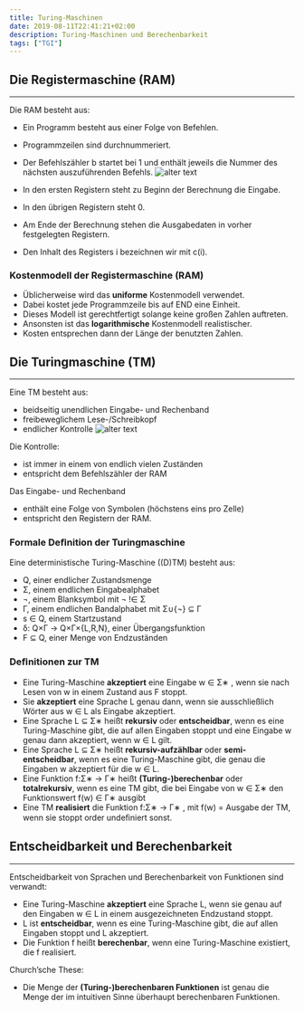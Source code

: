 ```yaml
---
title: Turing-Maschinen
date: 2019-08-11T22:41:21+02:00
description: Turing-Maschinen und Berechenbarkeit
tags: ["TGI"]
---
```


## Die Registermaschine (RAM)
---------------------
Die RAM besteht aus:
+ Ein Programm besteht aus einer Folge von Befehlen.
+ Programmzeilen sind durchnummeriert.
+ Der Befehlszähler b startet bei 1 und enthält jeweils die Nummer des nächsten auszuführenden Befehls.
![alter text](/postImage/Turingmachine/Registermaschine.jpg)

+ In den ersten Registern steht zu Beginn der Berechnung die Eingabe.
+ In den übrigen Registern steht 0.
+ Am Ende der Berechnung stehen die Ausgabedaten in vorher festgelegten Registern.
+ Den Inhalt des Registers i bezeichnen wir mit c(i).

### Kostenmodell der Registermaschine (RAM)
+ Üblicherweise wird das **uniforme** Kostenmodell verwendet.
+ Dabei kostet jede Programmzeile bis auf END eine Einheit.
+ Dieses Modell ist gerechtfertigt solange keine großen Zahlen auftreten.
+ Ansonsten ist das **logarithmische** Kostenmodell realistischer.
+ Kosten entsprechen dann der Länge der benutzten Zahlen.


## Die Turingmaschine (TM)
---------------------
Eine TM besteht aus:
+ beidseitig unendlichen Eingabe- und Rechenband
+ freibeweglichem Lese-/Schreibkopf
+ endlicher Kontrolle
![alter text](/postImage/Turingmachine/TM.jpg)

Die Kontrolle:
  + ist immer in einem von endlich vielen Zuständen
  + entspricht dem Befehlszähler der RAM

Das Eingabe- und Rechenband
  + enthält eine Folge von Symbolen (höchstens eins pro Zelle)
  + entspricht den Registern der RAM. 

### Formale Deﬁnition der Turingmaschine
Eine deterministische Turing-Maschine ((D)TM) besteht aus:
+ Q, einer endlicher Zustandsmenge
+ Σ, einem endlichen Eingabealphabet
+ ¬, einem Blanksymbol mit ¬ !∈ Σ
+ Γ, einem endlichen Bandalphabet mit Σ∪{¬} ⊆ Γ
+ s ∈ Q, einem Startzustand
+ δ: Q×Γ → Q×Γ×{L,R,N}, einer Übergangsfunktion
+ F ⊆ Q, einer Menge von Endzuständen

### Deﬁnitionen zur TM
+ Eine Turing-Maschine **akzeptiert** eine Eingabe w ∈ Σ∗ , wenn sie nach Lesen von w in einem Zustand aus F stoppt.
+ Sie **akzeptiert** eine Sprache L genau dann, wenn sie ausschließlich Wörter aus w ∈ L als Eingabe akzeptiert.
+ Eine Sprache L ⊆ Σ∗ heißt **rekursiv** oder **entscheidbar**, wenn es eine Turing-Maschine gibt, die auf allen Eingaben stoppt und eine Eingabe w genau dann akzeptiert, wenn w ∈ L gilt.
+ Eine Sprache L ⊆ Σ∗ heißt **rekursiv-aufzählbar** oder **semi-entscheidbar**, wenn es eine Turing-Maschine gibt, die genau die Eingaben w akzeptiert für die w ∈ L.
+ Eine Funktion f:Σ∗ → Γ∗ heißt **(Turing-)berechenbar** oder **totalrekursiv**, wenn es eine TM gibt, die bei Eingabe von w ∈ Σ∗ den Funktionswert f(w) ∈ Γ∗ ausgibt
+ Eine TM **realisiert** die Funktion f:Σ∗ → Γ∗ , mit f(w) = Ausgabe der TM, wenn sie stoppt order undeﬁniert sonst.


## Entscheidbarkeit und Berechenbarkeit
---------------------
Entscheidbarkeit von Sprachen und Berechenbarkeit von Funktionen sind verwandt:
+ Eine Turing-Maschine **akzeptiert** eine Sprache L, wenn sie genau auf den Eingaben w ∈ L in einem ausgezeichneten Endzustand stoppt.
+ L ist **entscheidbar**, wenn es eine Turing-Maschine gibt, die auf allen Eingaben stoppt und L akzeptiert.
+ Die Funktion f heißt **berechenbar**, wenn eine Turing-Maschine existiert, die f realisiert.

Church’sche These:
+ Die Menge der **(Turing-)berechenbaren Funktionen** ist genau die Menge der im intuitiven Sinne überhaupt berechenbaren Funktionen.
